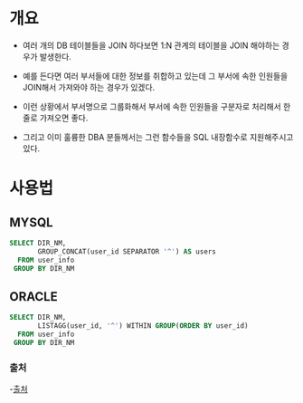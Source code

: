 # 개요 
- 여러 개의 DB 테이블들을 JOIN 하다보면 1:N 관계의 테이블을 JOIN 해야하는 경우가 발생한다. 
- 예를 든다면 여러 부서들에 대한 정보를 취합하고 있는데 그 부서에 속한 인원들을 JOIN해서 가져와야 하는 경우가 있겠다. 

- 이런 상황에서 부서명으로 그룹화해서 부서에 속한 인원들을 구분자로 처리해서 한 줄로 가져오면 좋다. 
- 그리고 이미 훌륭한 DBA 분들께서는 그런 함수들을 SQL 내장함수로 지원해주시고 있다. 


# 사용법 
## MYSQL 
```sql 
SELECT DIR_NM, 
       GROUP_CONCAT(user_id SEPARATOR '^') AS users 
  FROM user_info
 GROUP BY DIR_NM
```

## ORACLE 
```sql 
SELECT DIR_NM, 
       LISTAGG(user_id, '^') WITHIN GROUP(ORDER BY user_id) 
  FROM user_info
 GROUP BY DIR_NM
```


### 출처 
-[출처](https://developyo.tistory.com/37)
